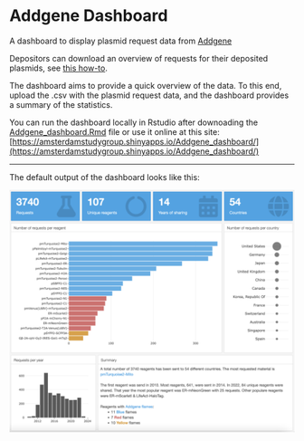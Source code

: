 # Addgene Dashboard

 A dashboard to display plasmid request data from [Addgene](http://www.addgene.org)

Depositors can download an overview of requests for their deposited plasmids, see [this how-to](https://help.addgene.org/hc/en-us/articles/206135605-I-am-a-PI-who-has-deposited-with-Addgene-How-can-I-track-my-deposits-and-see-which-labs-have-requested-them-).

The dashboard aims to provide a quick overview of the data. To this end, upload the .csv with the plasmid request data, and the dashboard provides a summary of the statistics.

You can run the dashboard locally in Rstudio after downoading the [Addgene_dashboard.Rmd](https://github.com/JoachimGoedhart/Addgene_dashboard/blob/main/Addgene_dashboard.Rmd) file or use it online at this site: [https://amsterdamstudygroup.shinyapps.io/Addgene_dashboard/](https://amsterdamstudygroup.shinyapps.io/Addgene_dashboard/)

----------

The default output of the dashboard looks like this:

![](output.png)
